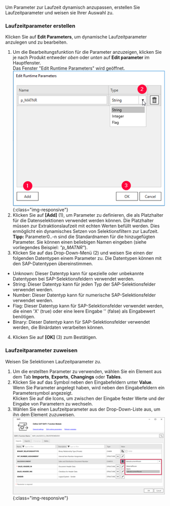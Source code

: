 Um Parameter zur Laufzeit dynamisch anzupassen, erstellen Sie Laufzeitparameter und weisen sie Ihrer Auswahl zu.

### Laufzeitparameter erstellen 

Klicken Sie auf **Edit Parameters**, um dynamische Laufzeitparameter anzulegen und zu bearbeiten.

1. Um die Bearbeitungsfunktion für die Parameter anzuzeigen, klicken Sie je nach Produkt entweder *oben* oder *unten* auf **Edit parameter** im Hauptfenster. <br/>
Das Fenster "Edit Runtime Parameters" wird geöffnet.<br> 
![Add parameters](/img/content/odp/odp-settings-add-parameters.png){:class="img-responsive"}<br> 
2. Klicken Sie auf **[Add]** (1), um Parameter zu definieren, die als Platzhalter für die Datenselektionen verwendet werden können. Die Platzhalter müssen zur Extraktionslaufzeit mit echten Werten befüllt werden. 
Dies ermöglicht ein dynamisches Setzen von Selektionsfiltern zur Laufzeit.<br>
**Tipp:** Parameter0..-n sind die Standardnamen für die hinzugefügten Parameter. Sie können einen beliebigen Namen eingeben (siehe vorliegendes Beispiel: *"p_MATNR"*).
3. Klicken Sie auf das Drop-Down-Menü (2) und weisen Sie einen der folgenden Datentypen einem Parameter zu. Die Datentypen können mit den SAP-Datentypen übereinstimmen. 
- Unknown: Dieser Datentyp kann für spezielle oder unbekannte Datentypen bei SAP-Selektionsfeldern verwendet werden. 
- String: Dieser Datentyp kann für jeden Typ der SAP-Selektionsfelder verwendet werden.
- Number: Dieser Datentyp kann für numerische SAP-Selektionsfelder verwendet werden.
- Flag: Dieser Datentyp kann für SAP-Selektionsfelder verwendet werden, die einen 'X'&nbsp;(true) oder eine leere Eingabe ''&nbsp;(false) als Eingabewert benötigen. <br>
- Binary: Dieser Datentyp kann für SAP-Selektionsfelder verwendet werden, die Binärdaten verarbeiten können.
4. Klicken Sie auf **[OK]** (3) zum Bestätigen.

### Laufzeitparameter zuweisen

Weisen Sie Selektionen Laufzeitparameter zu.

1. Um die erstellten Parameter zu verwenden, wählen Sie ein Element aus dem Tab **Imports**, **Exports**, **Changings** oder **Tables**. 
2. Klicken Sie auf das Symbol neben den Eingabefeldern unter **Value**.
Wenn Sie Parameter angelegt haben, wird neben den Eingabefeldern ein Parametersymbol angezeigt. <br>
Klicken Sie auf die Icons, um zwischen der Eingabe fester Werte und der Eingabe von Parametern zu wechseln.  <br>
3. Wählen Sie einen Laufzeitparameter aus der Drop-Down-Liste aus, um ihn dem Element zuzuweisen.
![Assign parameters](/img/content/BAPI-Runtime-Parameters.png){:class="img-responsive"}
